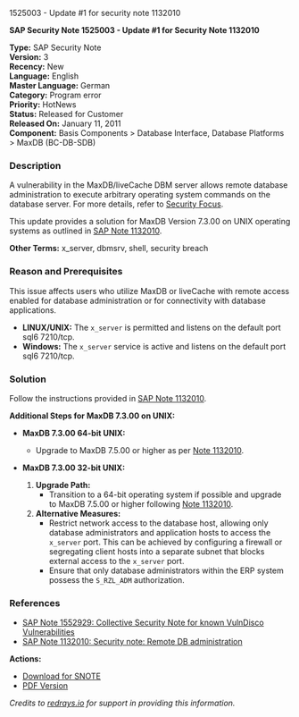 1525003 - Update #1 for security note 1132010

**SAP Security Note 1525003 - Update #1 for Security Note 1132010**

**Type:** SAP Security Note  
**Version:** 3  
**Recency:** New  
**Language:** English  
**Master Language:** German  
**Category:** Program error  
**Priority:** HotNews  
**Status:** Released for Customer  
**Released On:** January 11, 2011  
**Component:** Basis Components > Database Interface, Database Platforms > MaxDB (BC-DB-SDB)

### Description
A vulnerability in the MaxDB/liveCache DBM server allows remote database administration to execute arbitrary operating system commands on the database server. For more details, refer to [Security Focus](http://www.securityfocus.com/archive/1/486039).

This update provides a solution for MaxDB Version 7.3.00 on UNIX operating systems as outlined in [SAP Note 1132010](https://me.sap.com/notes/1132010).

**Other Terms:** x_server, dbmsrv, shell, security breach

### Reason and Prerequisites
This issue affects users who utilize MaxDB or liveCache with remote access enabled for database administration or for connectivity with database applications.

- **LINUX/UNIX:** The `x_server` is permitted and listens on the default port sql6 7210/tcp.
- **Windows:** The `x_server` service is active and listens on the default port sql6 7210/tcp.

### Solution
Follow the instructions provided in [SAP Note 1132010](https://me.sap.com/notes/1132010).

**Additional Steps for MaxDB 7.3.00 on UNIX:**

- **MaxDB 7.3.00 64-bit UNIX:**
  - Upgrade to MaxDB 7.5.00 or higher as per [Note 1132010](https://me.sap.com/notes/1132010).

- **MaxDB 7.3.00 32-bit UNIX:**
  1. **Upgrade Path:**
     - Transition to a 64-bit operating system if possible and upgrade to MaxDB 7.5.00 or higher following [Note 1132010](https://me.sap.com/notes/1132010).
  2. **Alternative Measures:**
     - Restrict network access to the database host, allowing only database administrators and application hosts to access the `x_server` port. This can be achieved by configuring a firewall or segregating client hosts into a separate subnet that blocks external access to the `x_server` port.
     - Ensure that only database administrators within the ERP system possess the `S_RZL_ADM` authorization.

### References
- [SAP Note 1552929: Collective Security Note for known VulnDisco Vulnerabilities](https://me.sap.com/notes/1552929)
- [SAP Note 1132010: Security note: Remote DB administration](https://me.sap.com/notes/1132010)

**Actions:**
- [Download for SNOTE](https://notesdownloads.sap.com/note/0040000017123442017)
- [PDF Version](https://userapps.support.sap.com/sap/support/sfm/notes/print/0001525003?language=en-US&token=D845D4D61B7F2A90371E5EEC2DAB8DE3)

*Credits to [redrays.io](https://redrays.io) for support in providing this information.*